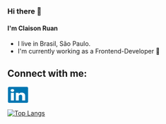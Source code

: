 ### Hi there :wave:
#### I'm Claison Ruan
- I live in Brasil, São Paulo.
- I'm currently working as a Frontend-Developer :wave:

## Connect with me:
<a href="https://www.linkedin.com/in/claisonruan/" target="_blank">
    <img align="center" alt="claison-linkedin" height="38" width="48" src="https://raw.githubusercontent.com/devicons/devicon/master/icons/linkedin/linkedin-original.svg"
    style="max-width:100%;">
</a>


[![Top Langs](https://github-readme-stats.vercel.app/api/top-langs/?username=claison1107&layout=compact&theme=dracula)](https://github.com/claison1107/github-readme-stats)

